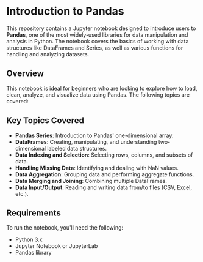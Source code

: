 # Introduction to Pandas

This repository contains a Jupyter notebook designed to introduce users to **Pandas**, one of the most widely-used libraries for data manipulation and analysis in Python. The notebook covers the basics of working with data structures like DataFrames and Series, as well as various functions for handling and analyzing datasets.

## Overview

This notebook is ideal for beginners who are looking to explore how to load, clean, analyze, and visualize data using Pandas. The following topics are covered:

## Key Topics Covered

- **Pandas Series**: Introduction to Pandas' one-dimensional array.
- **DataFrames**: Creating, manipulating, and understanding two-dimensional labeled data structures.
- **Data Indexing and Selection**: Selecting rows, columns, and subsets of data.
- **Handling Missing Data**: Identifying and dealing with NaN values.
- **Data Aggregation**: Grouping data and performing aggregate functions.
- **Data Merging and Joining**: Combining multiple DataFrames.
- **Data Input/Output**: Reading and writing data from/to files (CSV, Excel, etc.).

## Requirements

To run the notebook, you'll need the following:

- Python 3.x
- Jupyter Notebook or JupyterLab
- Pandas library
